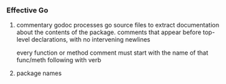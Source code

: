 ### Effective Go


1. commentary 
    godoc processes go source files to extract documentation about the contents of the package. comments that appear before top-level declarations, with no intervening newlines

    every function or method comment must start with the name of that func/meth following with verb

2. package names